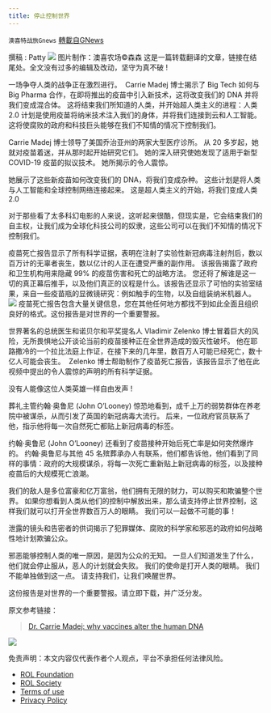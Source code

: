 ```yaml
---
title: 停止控制世界
---
```

`澳喜特战旅Gnews` [轉載自GNews](https://gnews.org/zh-hans/1729606/)

撰稿 : Patty
![](https://assets.gnews.org/wp-content/uploads/2021/12/Slide1-9.jpg)
图片制作：澳喜农场©森森
这是一篇转载翻译的文章，链接在结尾处。全文没有过多的编辑及改动，坚守为真不破 !

一场争夺人类的战争正在激烈进行。  Carrie Madej 博士揭示了 Big Tech 如何与 Big Pharma 合作，在即将推出的疫苗中引入新技术，这将改变我们的 DNA 并将我们变成混合体。 这将结束我们所知道的人类，并开始超人类主义的进程：人类 2.0 计划是使用疫苗将纳米技术注入我们的身体，并将我们连接到云和人工智能。 这将使腐败的政府和科技巨头能够在我们不知情的情况下控制我们。

Carrie Madej 博士领导了美国乔治亚州的两家大型医疗诊所。 从 20 多岁起，她就对疫苗着迷，并从那时起开始研究它们。 她的深入研究使她发现了适用于新型 COVID-19 疫苗的拟议技术。 她所揭示的令人震惊。

她展示了这些新疫苗如何改变我们的 DNA，将我们变成杂种。 这些计划是将人类与人工智能和全球控制网络连接起来。 这是超人类主义的开始，将我们变成人类 2.0

对于那些看了太多科幻电影的人来说，这听起来很酷，但现实是，它会结束我们的自主权，让我们成为全球化科技公司的奴隶，这些公司可以在我们不知情的情况下控制我们。

疫苗死亡报告显示了所有科学证据，表明在注射了实验性新冠病毒注射剂后，数以百万计的无辜者丧生，数以亿计的人正在遭受严重的副作用。 该报告揭露了政府和卫生机构用来隐藏 99% 的疫苗伤害和死亡的战略方法。 您还将了解谁是这一切的真正幕后推手，以及他们真正的议程是什么。该报告还显示了可怕的实验室结果，来自一些疫苗瓶的显微镜研究：例如触手的生物，以及自组装纳米机器人。
![](https://assets.gnews.org/wp-content/uploads/2021/12/Slide1-10.jpg)
疫苗死亡报告包含大量关键信息，您在其他任何地方都找不到如此全面且组织良好的格式。这份报告是对世界的一个重要警报。

世界著名的总统医生和诺贝尔和平奖提名人 Vladimir Zelenko 博士冒着巨大的风险，无所畏惧地公开谈论当前的疫苗接种正在全世界造成的毁灭性破坏。 他在耶路撒冷的一个拉比法庭上作证，在接下来的几年里，数百万人可能已经死亡，数十亿人可能会丧生。  Zelenko 博士帮助制作了疫苗死亡报告，该报告显示了他在此视频中提出的令人震惊的声明的所有科学证据。

没有人能像这位人类英雄一样自由发声 !

葬礼主管约翰·奥鲁尼 (John O’Looney) 惊恐地看到，成千上万的弱势群体在养老院中被谋杀，从而引发了英国的新冠病毒大流行。 后来，一位政府官员联系了他，指示他将每一次自然死亡都贴上新冠病毒的标签。

约翰·奥鲁尼 (John O’Looney) 还看到了疫苗接种开始后死亡率是如何突然爆炸的。 约翰·奥鲁尼与其他 45 名殡葬承办人有联系，他们都告诉他，他们看到了同样的事情：政府的大规模谋杀，将每一次死亡重新贴上新冠病毒的标签，以及接种疫苗后的大规模死亡浪潮。

我们的敌人是多位富豪和亿万富翁，他们拥有无限的财力，可以购买和欺骗整个世界。 如果你想看到人类从他们的控制中解放出来，那么请支持停止世界控制，这样我们就可以打开全世界数百万人的眼睛。 我们可以一起做不可能的事！

泄露的镜头和告密者的供词揭示了犯罪媒体、腐败的科学家和邪恶的政府如何战略性地计划欺骗公众。

邪恶能够控制人类的唯一原因，是因为公众的无知。 一旦人们知道发生了什么，他们就会停止服从，恶人的计划就会失败。 我们的使命是打开人类的眼睛。 我们不能单独做到这一点。 请支持我们，让我们唤醒世界。

这份报告是对世界的一个重要警报。请立即下载，并广泛分发。

原文参考链接：



> [Dr. Carrie Madej: why vaccines alter the human DNA](https://www.stopworldcontrol.com/madej/)


![](https://assets.gnews.org/wp-content/uploads/2021/12/TA1-1.jpg)
 

免责声明：本文内容仅代表作者个人观点，平台不承担任何法律风险。

- [ROL Foundation](https://rolfoundation.org/)
- [ROL Society](https://rolsociety.org/)
- [Terms of use](https://gnews.org/terms-of-use-3/)
- [Privacy Policy](https://gnews.org/privacy-policy/)
